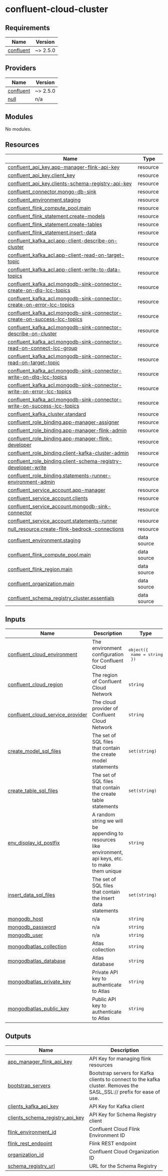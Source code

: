 # confluent-cloud-cluster

<!-- BEGINNING OF PRE-COMMIT-TERRAFORM DOCS HOOK -->
## Requirements

| Name | Version |
|------|---------|
| <a name="requirement_confluent"></a> [confluent](#requirement\_confluent) | ~> 2.5.0 |

## Providers

| Name | Version |
|------|---------|
| <a name="provider_confluent"></a> [confluent](#provider\_confluent) | ~> 2.5.0 |
| <a name="provider_null"></a> [null](#provider\_null) | n/a |

## Modules

No modules.

## Resources

| Name | Type |
|------|------|
| [confluent_api_key.app-manager-flink-api-key](https://registry.terraform.io/providers/confluentinc/confluent/latest/docs/resources/api_key) | resource |
| [confluent_api_key.client_key](https://registry.terraform.io/providers/confluentinc/confluent/latest/docs/resources/api_key) | resource |
| [confluent_api_key.clients-schema-registry-api-key](https://registry.terraform.io/providers/confluentinc/confluent/latest/docs/resources/api_key) | resource |
| [confluent_connector.mongo-db-sink](https://registry.terraform.io/providers/confluentinc/confluent/latest/docs/resources/connector) | resource |
| [confluent_environment.staging](https://registry.terraform.io/providers/confluentinc/confluent/latest/docs/resources/environment) | resource |
| [confluent_flink_compute_pool.main](https://registry.terraform.io/providers/confluentinc/confluent/latest/docs/resources/flink_compute_pool) | resource |
| [confluent_flink_statement.create-models](https://registry.terraform.io/providers/confluentinc/confluent/latest/docs/resources/flink_statement) | resource |
| [confluent_flink_statement.create-tables](https://registry.terraform.io/providers/confluentinc/confluent/latest/docs/resources/flink_statement) | resource |
| [confluent_flink_statement.insert-data](https://registry.terraform.io/providers/confluentinc/confluent/latest/docs/resources/flink_statement) | resource |
| [confluent_kafka_acl.app-client-describe-on-cluster](https://registry.terraform.io/providers/confluentinc/confluent/latest/docs/resources/kafka_acl) | resource |
| [confluent_kafka_acl.app-client-read-on-target-topic](https://registry.terraform.io/providers/confluentinc/confluent/latest/docs/resources/kafka_acl) | resource |
| [confluent_kafka_acl.app-client-write-to-data-topics](https://registry.terraform.io/providers/confluentinc/confluent/latest/docs/resources/kafka_acl) | resource |
| [confluent_kafka_acl.mongodb-sink-connector-create-on-dlq-lcc-topics](https://registry.terraform.io/providers/confluentinc/confluent/latest/docs/resources/kafka_acl) | resource |
| [confluent_kafka_acl.mongodb-sink-connector-create-on-error-lcc-topics](https://registry.terraform.io/providers/confluentinc/confluent/latest/docs/resources/kafka_acl) | resource |
| [confluent_kafka_acl.mongodb-sink-connector-create-on-success-lcc-topics](https://registry.terraform.io/providers/confluentinc/confluent/latest/docs/resources/kafka_acl) | resource |
| [confluent_kafka_acl.mongodb-sink-connector-describe-on-cluster](https://registry.terraform.io/providers/confluentinc/confluent/latest/docs/resources/kafka_acl) | resource |
| [confluent_kafka_acl.mongodb-sink-connector-read-on-connect-lcc-group](https://registry.terraform.io/providers/confluentinc/confluent/latest/docs/resources/kafka_acl) | resource |
| [confluent_kafka_acl.mongodb-sink-connector-read-on-target-topic](https://registry.terraform.io/providers/confluentinc/confluent/latest/docs/resources/kafka_acl) | resource |
| [confluent_kafka_acl.mongodb-sink-connector-write-on-dlq-lcc-topics](https://registry.terraform.io/providers/confluentinc/confluent/latest/docs/resources/kafka_acl) | resource |
| [confluent_kafka_acl.mongodb-sink-connector-write-on-error-lcc-topics](https://registry.terraform.io/providers/confluentinc/confluent/latest/docs/resources/kafka_acl) | resource |
| [confluent_kafka_acl.mongodb-sink-connector-write-on-success-lcc-topics](https://registry.terraform.io/providers/confluentinc/confluent/latest/docs/resources/kafka_acl) | resource |
| [confluent_kafka_cluster.standard](https://registry.terraform.io/providers/confluentinc/confluent/latest/docs/resources/kafka_cluster) | resource |
| [confluent_role_binding.app-manager-assigner](https://registry.terraform.io/providers/confluentinc/confluent/latest/docs/resources/role_binding) | resource |
| [confluent_role_binding.app-manager-flink-admin](https://registry.terraform.io/providers/confluentinc/confluent/latest/docs/resources/role_binding) | resource |
| [confluent_role_binding.app-manager-flink-developer](https://registry.terraform.io/providers/confluentinc/confluent/latest/docs/resources/role_binding) | resource |
| [confluent_role_binding.client-kafka-cluster-admin](https://registry.terraform.io/providers/confluentinc/confluent/latest/docs/resources/role_binding) | resource |
| [confluent_role_binding.client-schema-registry-developer-write](https://registry.terraform.io/providers/confluentinc/confluent/latest/docs/resources/role_binding) | resource |
| [confluent_role_binding.statements-runner-environment-admin](https://registry.terraform.io/providers/confluentinc/confluent/latest/docs/resources/role_binding) | resource |
| [confluent_service_account.app-manager](https://registry.terraform.io/providers/confluentinc/confluent/latest/docs/resources/service_account) | resource |
| [confluent_service_account.clients](https://registry.terraform.io/providers/confluentinc/confluent/latest/docs/resources/service_account) | resource |
| [confluent_service_account.mongodb-sink-connector](https://registry.terraform.io/providers/confluentinc/confluent/latest/docs/resources/service_account) | resource |
| [confluent_service_account.statements-runner](https://registry.terraform.io/providers/confluentinc/confluent/latest/docs/resources/service_account) | resource |
| [null_resource.create-flink-bedrock-connections](https://registry.terraform.io/providers/hashicorp/null/latest/docs/resources/resource) | resource |
| [confluent_environment.staging](https://registry.terraform.io/providers/confluentinc/confluent/latest/docs/data-sources/environment) | data source |
| [confluent_flink_compute_pool.main](https://registry.terraform.io/providers/confluentinc/confluent/latest/docs/data-sources/flink_compute_pool) | data source |
| [confluent_flink_region.main](https://registry.terraform.io/providers/confluentinc/confluent/latest/docs/data-sources/flink_region) | data source |
| [confluent_organization.main](https://registry.terraform.io/providers/confluentinc/confluent/latest/docs/data-sources/organization) | data source |
| [confluent_schema_registry_cluster.essentials](https://registry.terraform.io/providers/confluentinc/confluent/latest/docs/data-sources/schema_registry_cluster) | data source |

## Inputs

| Name | Description | Type | Default | Required |
|------|-------------|------|---------|:--------:|
| <a name="input_confluent_cloud_environment"></a> [confluent\_cloud\_environment](#input\_confluent\_cloud\_environment) | The environment configuration for Confluent Cloud | <pre>object({<br/>    name = string<br/>  })</pre> | n/a | yes |
| <a name="input_confluent_cloud_region"></a> [confluent\_cloud\_region](#input\_confluent\_cloud\_region) | The region of Confluent Cloud Network | `string` | n/a | yes |
| <a name="input_confluent_cloud_service_provider"></a> [confluent\_cloud\_service\_provider](#input\_confluent\_cloud\_service\_provider) | The cloud provider of Confluent Cloud Network | `string` | n/a | yes |
| <a name="input_create_model_sql_files"></a> [create\_model\_sql\_files](#input\_create\_model\_sql\_files) | The set of SQL files that contain the create model statements | `set(string)` | `[]` | no |
| <a name="input_create_table_sql_files"></a> [create\_table\_sql\_files](#input\_create\_table\_sql\_files) | The set of SQL files that contain the create table statements | `set(string)` | `[]` | no |
| <a name="input_env_display_id_postfix"></a> [env\_display\_id\_postfix](#input\_env\_display\_id\_postfix) | A random string we will be appending to resources like environment, api keys, etc. to make them unique | `string` | n/a | yes |
| <a name="input_insert_data_sql_files"></a> [insert\_data\_sql\_files](#input\_insert\_data\_sql\_files) | The set of SQL files that contain the insert data statements | `set(string)` | `[]` | no |
| <a name="input_mongodb_host"></a> [mongodb\_host](#input\_mongodb\_host) | n/a | `string` | n/a | yes |
| <a name="input_mongodb_password"></a> [mongodb\_password](#input\_mongodb\_password) | n/a | `string` | n/a | yes |
| <a name="input_mongodb_user"></a> [mongodb\_user](#input\_mongodb\_user) | n/a | `string` | n/a | yes |
| <a name="input_mongodbatlas_collection"></a> [mongodbatlas\_collection](#input\_mongodbatlas\_collection) | Atlas collection | `string` | `"all_insurance_products_embeddings"` | no |
| <a name="input_mongodbatlas_database"></a> [mongodbatlas\_database](#input\_mongodbatlas\_database) | Atlas database | `string` | `"genai"` | no |
| <a name="input_mongodbatlas_private_key"></a> [mongodbatlas\_private\_key](#input\_mongodbatlas\_private\_key) | Private API key to authenticate to Atlas | `string` | n/a | yes |
| <a name="input_mongodbatlas_public_key"></a> [mongodbatlas\_public\_key](#input\_mongodbatlas\_public\_key) | Public API key to authenticate to Atlas | `string` | n/a | yes |

## Outputs

| Name | Description |
|------|-------------|
| <a name="output_app_manager_flink_api_key"></a> [app\_manager\_flink\_api\_key](#output\_app\_manager\_flink\_api\_key) | API Key for managing flink resources |
| <a name="output_bootstrap_servers"></a> [bootstrap\_servers](#output\_bootstrap\_servers) | Bootstrap servers for Kafka clients to connect to the kafka cluster. Removes the SASL\_SSL:// prefix for ease of use. |
| <a name="output_clients_kafka_api_key"></a> [clients\_kafka\_api\_key](#output\_clients\_kafka\_api\_key) | API Key for Kafka client |
| <a name="output_clients_schema_registry_api_key"></a> [clients\_schema\_registry\_api\_key](#output\_clients\_schema\_registry\_api\_key) | API Key for Schema Registry client |
| <a name="output_flink_environment_id"></a> [flink\_environment\_id](#output\_flink\_environment\_id) | Confluent Cloud Flink Environment ID |
| <a name="output_flink_rest_endpoint"></a> [flink\_rest\_endpoint](#output\_flink\_rest\_endpoint) | Flink REST endpoint |
| <a name="output_organization_id"></a> [organization\_id](#output\_organization\_id) | Confluent Cloud Organization ID |
| <a name="output_schema_registry_url"></a> [schema\_registry\_url](#output\_schema\_registry\_url) | URL for the Schema Registry |
<!-- END OF PRE-COMMIT-TERRAFORM DOCS HOOK -->
